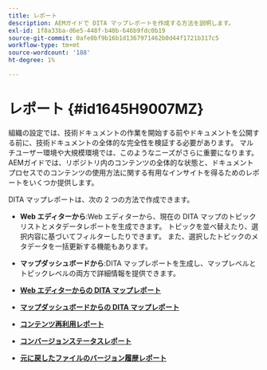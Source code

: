 ```yaml
---
title: レポート
description: AEMガイドで DITA マップレポートを作成する方法を説明します。
exl-id: 1f8a33ba-d6e5-448f-b40b-646b9fdc0b19
source-git-commit: 0afe8bf9b16b1d1367971462b0d44f1721b317c5
workflow-type: tm+mt
source-wordcount: '188'
ht-degree: 1%

---
```


# レポート {#id1645H9007MZ}

組織の設定では、技術ドキュメントの作業を開始する前やドキュメントを公開する前に、技術ドキュメントの全体的な完全性を検証する必要があります。 マルチユーザー環境や大規模環境では、このようなニーズがさらに重要になります。 AEMガイドでは、リポジトリ内のコンテンツの全体的な状態と、ドキュメントプロセスでのコンテンツの使用方法に関する有用なインサイトを得るためのレポートをいくつか提供します。

DITA マップレポートは、次の 2 つの方法で作成できます。

- **Web エディターから**:Web エディターから、現在の DITA マップのトピックリストとメタデータレポートを生成できます。 トピックを並べ替えたり、選択内容に基づいてフィルターしたりできます。 また、選択したトピックのメタデータを一括更新する機能もあります。
- **マップダッシュボードから**:DITA マップレポートを生成し、マップレベルとトピックレベルの両方で詳細情報を提供できます。

- **[Web エディターからの DITA マップレポート](reports-web-editor.md)**

- **[マップダッシュボードからの DITA マップレポート](reports-ditamap.md)**

- **[コンテンツ再利用レポート](reports-content-reuse.md)**

- **[コンバージョンステータスレポート](reports-convertion-status.md)**

- **[元に戻したファイルのバージョン履歴レポート](reports-reverted-file-version-history.md)**
